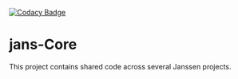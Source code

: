 [![Codacy Badge](https://app.codacy.com/project/badge/Grade/6f3ac4e864b74427bc4b645af2021339)](https://www.codacy.com/gh/JanssenProject/jans-core/dashboard?utm_source=github.com&amp;utm_medium=referral&amp;utm_content=JanssenProject/jans-core&amp;utm_campaign=Badge_Grade)

jans-Core
=========

This project contains shared code across several Janssen projects. 


